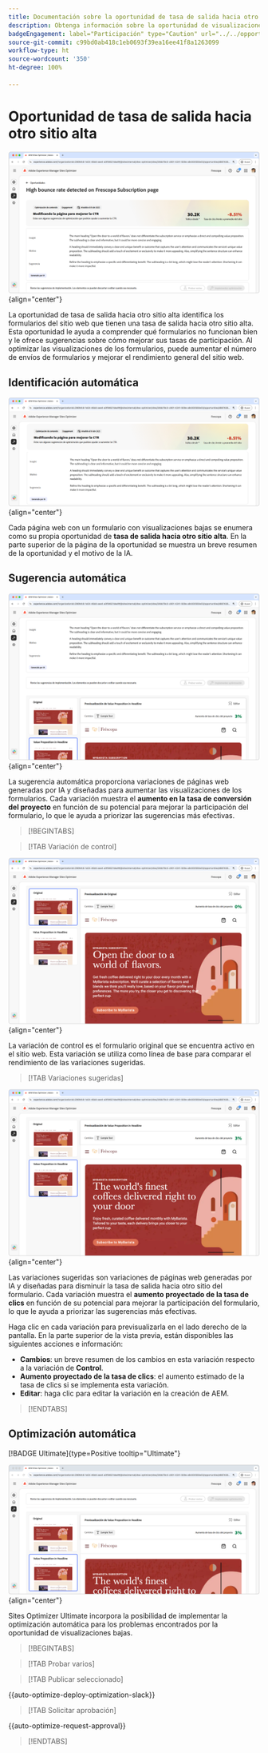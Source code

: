 ```yaml
---
title: Documentación sobre la oportunidad de tasa de salida hacia otro sitio alta
description: Obtenga información sobre la oportunidad de visualizaciones bajas y cómo utilizarla para mejorar la participación del formulario en su sitio web.
badgeEngagement: label="Participación" type="Caution" url="../../opportunity-types/engagement.md" tooltip="Participación"
source-git-commit: c99bd0ab418c1eb0693f39ea16ee41f8a1263099
workflow-type: ht
source-wordcount: '350'
ht-degree: 100%

---
```



# Oportunidad de tasa de salida hacia otro sitio alta

![Oportunidad de tasa de salida hacia otro sitio alta](./assets/high-bounce-rate/hero.png){align="center"}

La oportunidad de tasa de salida hacia otro sitio alta identifica los formularios del sitio web que tienen una tasa de salida hacia otro sitio alta. Esta oportunidad le ayuda a comprender qué formularios no funcionan bien y le ofrece sugerencias sobre cómo mejorar sus tasas de participación. Al optimizar las visualizaciones de los formularios, puede aumentar el número de envíos de formularios y mejorar el rendimiento general del sitio web.

## Identificación automática

![Identificación automática de la tasa de salida hacia otro sitio alta](./assets/high-bounce-rate/auto-identify.png){align="center"}

Cada página web con un formulario con visualizaciones bajas se enumera como su propia oportunidad de **tasa de salida hacia otro sitio alta**. En la parte superior de la página de la oportunidad se muestra un breve resumen de la oportunidad y el motivo de la IA.

## Sugerencia automática

![Sugerencia automática para la tasa de salida hacia otro sitio alta](./assets/high-bounce-rate/auto-suggest.png){align="center"}

La sugerencia automática proporciona variaciones de páginas web generadas por IA y diseñadas para aumentar las visualizaciones de los formularios. Cada variación muestra el **aumento en la tasa de conversión del proyecto** en función de su potencial para mejorar la participación del formulario, lo que le ayuda a priorizar las sugerencias más efectivas.

>[!BEGINTABS]

>[!TAB Variación de control]

![Variaciones originales](./assets/high-bounce-rate/original-variation.png){align="center"}

La variación de control es el formulario original que se encuentra activo en el sitio web. Esta variación se utiliza como línea de base para comparar el rendimiento de las variaciones sugeridas.

>[!TAB Variaciones sugeridas]

![Variaciones sugeridas](./assets/high-bounce-rate/suggested-variations.png){align="center"}

Las variaciones sugeridas son variaciones de páginas web generadas por IA y diseñadas para disminuir la tasa de salida hacia otro sitio del formulario. Cada variación muestra el **aumento proyectado de la tasa de clics** en función de su potencial para mejorar la participación del formulario, lo que le ayuda a priorizar las sugerencias más efectivas.

Haga clic en cada variación para previsualizarla en el lado derecho de la pantalla. En la parte superior de la vista previa, están disponibles las siguientes acciones e información:

* **Cambios**: un breve resumen de los cambios en esta variación respecto a la variación de **Control**.
* **Aumento proyectado de la tasa de clics**: el aumento estimado de la tasa de clics si se implementa esta variación.
* **Editar**: haga clic para editar la variación en la creación de AEM.

>[!ENDTABS]

## Optimización automática

[!BADGE Ultimate]{type=Positive tooltip="Ultimate"}

![Optimización automática de la tasa de salida hacia otro sitio alta](./assets/high-bounce-rate/auto-optimize.png){align="center"}

Sites Optimizer Ultimate incorpora la posibilidad de implementar la optimización automática para los problemas encontrados por la oportunidad de visualizaciones bajas.

>[!BEGINTABS]

>[!TAB Probar varios]


>[!TAB Publicar seleccionado]

{{auto-optimize-deploy-optimization-slack}}

>[!TAB Solicitar aprobación]

{{auto-optimize-request-approval}}

>[!ENDTABS]
